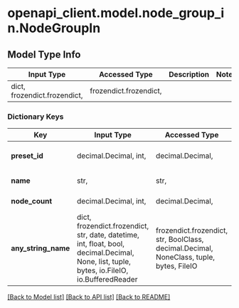 # openapi_client.model.node_group_in.NodeGroupIn

## Model Type Info
Input Type | Accessed Type | Description | Notes
------------ | ------------- | ------------- | -------------
dict, frozendict.frozendict,  | frozendict.frozendict,  |  | 

### Dictionary Keys
Key | Input Type | Accessed Type | Description | Notes
------------ | ------------- | ------------- | ------------- | -------------
**preset_id** | decimal.Decimal, int,  | decimal.Decimal,  | Идентификатор тарифа воркер-ноды | 
**name** | str,  | str,  | Название группы | 
**node_count** | decimal.Decimal, int,  | decimal.Decimal,  | Количество нод в группе | 
**any_string_name** | dict, frozendict.frozendict, str, date, datetime, int, float, bool, decimal.Decimal, None, list, tuple, bytes, io.FileIO, io.BufferedReader | frozendict.frozendict, str, BoolClass, decimal.Decimal, NoneClass, tuple, bytes, FileIO | any string name can be used but the value must be the correct type | [optional]

[[Back to Model list]](../../README.md#documentation-for-models) [[Back to API list]](../../README.md#documentation-for-api-endpoints) [[Back to README]](../../README.md)

